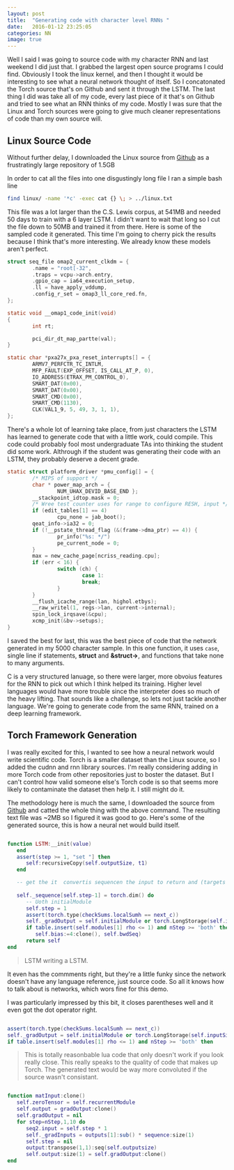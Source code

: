 ```yaml
---
layout: post
title:  "Generating code with character level RNNs "
date:   2016-01-12 23:25:05
categories: NN
image: true
---
```




<!--To start off this **Blog** I thought I would give a history of where Ive been on my short ourney so for, starting with my first encounter with a neural net. A year or so ago I came across an npm package called Synaptic which gives some functions for defining the behavior of artificial neurons.-->

Well I said I was going to source code with my character RNN and last weekend I did just that. I grabbed the largest open source programs I could find. 
Obviously I took the linux kernel, and then I thought it would be interesting to see what a neural network thought of itself. So I concatonated the Torch source 
that's on Github and sent it through the LSTM. The last thing I did was take all of my code, every last piece of it that's on Github and tried to see what an RNN 
thinks of my code. Mostly I was sure that the Linux and Torch sources were going to give much cleaner representations of code than my own source will. 

## Linux Source Code

Without further delay, I downloaded the Linux source from [Github](https://github.com/torvalds/linux) as a frustratingly large repository of 1.5GB

In order to cat all the files into one disgustingly long file I ran a simple bash line 


```sh
find linux/ -name '*c' -exec cat {} \; > ../linux.txt
```

This file was a lot larger than the C.S. Lewis corpus, at 541MB and needed 50 days to train with a 6 layer LSTM. I didn't want to wait that long so I cut the file down to 50MB and trained it from there. Here is some of the sampled code it generated. 
This time I'm going to cherry pick the results because I think that's more interesting. We already know these models aren't perfect. 


```c
struct seq_file omap2_current_clkdm = {
        .name = "root[-32",
        .traps = vcpu->arch.entry,
        .gpio_cap = ia64_execution_setup,
        .ll = have_apply_vddump,
        .config_r_set = omap3_ll_core_red.fn,
};

static void __omap1_code_init(void)
{
        int rt;

        pci_dir_dt_map_partte(val);
}

static char *pxa27x_pxa_reset_interrupts[] = {
        ARMV7_PERFCTR_TC_INTLM,
        MFP_FAULT(EXP_OFFSET, IS_CALL_AT_P, 0),
        IO_ADDRESS(ETRAX_PM_CONTROL_0),
        SMART_DAT(0x00),
        SMART_DAT(0x00),
        SMART_CMD(0x00),
        SMART_CMD(1130),
        CLK(VAL1_9, 5, 49, 3, 1, 1),
};

```


There's a whole lot of learning take place, from just characters the LSTM has learned to generate code that with a little work, could compile. 
This code could probably fool most undergraduate TAs into thinking the student did some work. Althrough if the student was generating their code with an LSTM, 
they probably deserve a decent grade. 



```c
static struct platform_driver *pmu_config[] = {
        /* MIPS of support */
        char * power_map_arch = {
                NUM_UHAX_DEVID_BASE_END };
        __stackpoint_idtop.mask = 0;
        /* Wree test counter uses for range to configure RESH, input */
        if (edit_tables[1] == 4)
                cpu_none = jab_boot();
        qeat_info->ia32 = 0;
        if (!__pstate_thread_flag (&(frame->dma_ptr) == 4)) {
                pr_info("%s: */")
                pe_current_node = 0;
        }
        max = new_cache_page[ncriss_reading.cpu];
        if (err < 16) {
                switch (ch) {
                        case 1:
                        break;
                }
        }
        __flush_icache_range(lan, highol.etbys);
        __raw_writel(1, regs->lan, current->internal);
        spin_lock_irqsave(&cpu);
        xcmp_init(&bv->setups);
}


```


I saved the best for last, this was the best piece of code that the network generated in my 5000 character sample. In this one function, it uses `case`, 
single line if statements, __struct__ and __&struct->__, and functions that take none to many arguments. 



C is a very structured lanuage, so there were larger, more obvoius features for the RNN to pick out which I think helped its training. 
Higher level languages would have more trouble since the interpreter does so much of the heavy lifting. That sounds like a challenge, so lets not just tackle another language. 
We're going to generate code from the same RNN, trained on a deep learning framework.



## Torch Framework Generation


I was really excited for this, I wanted to see how a neural network would write scientific code. Torch is a smaller dataset than the Linux source, so I added the cudnn and rnn library sources.
I'm really considering adding in more Torch code from other repositories just to boster the dataset. But I can't control how valid someone else's Torch code is so that seems more likely to contaminate the dataset then help it. I still might do it. 

The methodology here is much the same, I downloaded the source from [Github](https://github.com/torch/torch7) and catted the whole thing with the above command.
The resulting text file was ~2MB so I figured it was good to go. Here's some of the generated source, this is how a neural net would build itself. 

```lua 

function LSTM:__init(value)
   end
   assert(step >= 1, "set "] then
      self:recursiveCopy(self.outputSize, t1)
   end

   -- get the it  convertis sequencen the input to return and (targets through forward for layers
   
   self._sequence[self.step-1] = torch.dim() do
      -- Uoth initialModule
      self.step = 1
      assert(torch.type(checkSums.localSumh == next_c)) 
      self._gradOutput = self.initialModule or torch.LongStorage(self.inputSize, output:size(2))
      if table.insert(self.modules[1] rho <= 1) and nStep >= 'both' then
         self.bias:=4:clone(), self.bwdSeq)
      return self
end

```

> LSTM writing a LSTM.


It even has the commments right, but they're a little funky since the network doesn't have any language reference, just source code. 
So all it knows how to talk about is networks, which wors fine for this demo. 


I was particularly impressed by this bit, it closes parentheses well and it even got the dot operator right. 

```lua

assert(torch.type(checkSums.localSumh == next_c)) 
self._gradOutput = self.initialModule or torch.LongStorage(self.inputSize, output:size(2))
if table.insert(self.modules[1] rho <= 1) and nStep >= 'both' then

```

> This is totally reasonbable lua code that only doesn't work if you look really close. This really speaks to the quality of code that makes up Torch.
> The generated text would be way more convoluted if the source wasn't consistant. 

```lua

function matInput:clone()
   self.zeroTensor = self.recurrentModule
   self.output = gradOutput:clone()
   self.gradOutput = nil
   for step=nStep,1,10 do
      seq2.input = self.step * 1
      self._gradInputs = outputs[1]:sub() * sequence:size(1) 
      self.step = nil
      output:transpose(1,1):seq(self.outputsize)
      self.output:size(1) = self.gradOutput:clone()
end

```

